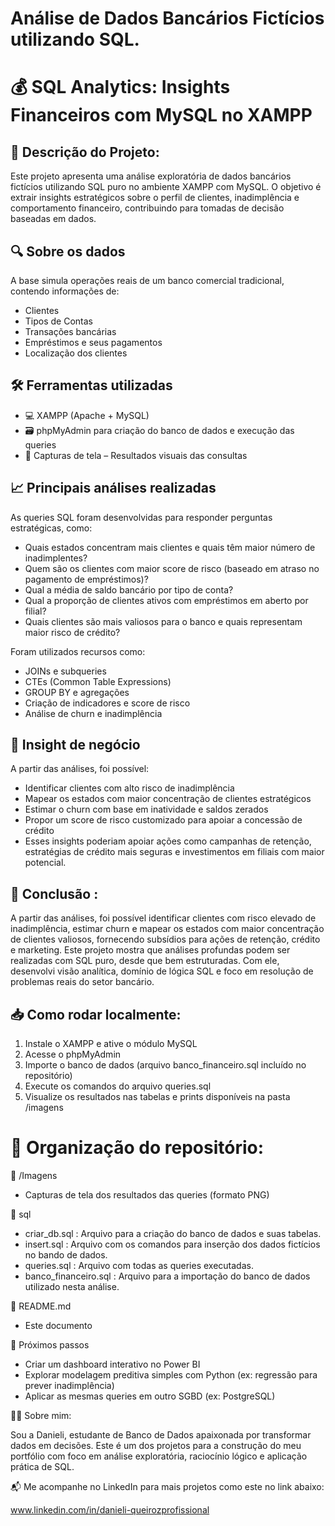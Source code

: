 
# Análise de Dados Bancários Fictícios utilizando SQL.

# 💰 SQL Analytics: Insights Financeiros com MySQL no XAMPP

## 📁 Descrição do Projeto:

  Este projeto apresenta uma análise exploratória de dados bancários fictícios utilizando SQL puro no ambiente XAMPP com MySQL. O objetivo é extrair insights estratégicos sobre o perfil de clientes, inadimplência e comportamento financeiro, contribuindo para tomadas de decisão baseadas em dados.

## 🔍 Sobre os dados
  A base simula operações reais de um banco comercial tradicional, contendo informações de:

- Clientes
- Tipos de Contas
- Transações bancárias
- Empréstimos e seus pagamentos
- Localização dos clientes

## 🛠️ Ferramentas utilizadas

- 💻 XAMPP (Apache + MySQL)
- 🗃️ phpMyAdmin para criação do banco de dados e execução das queries
- 📸 Capturas de tela – Resultados visuais das consultas


## 📈 Principais análises realizadas
  As queries SQL foram desenvolvidas para responder perguntas estratégicas, como:

- Quais estados concentram mais clientes e quais têm maior número de inadimplentes?
- Quem são os clientes com maior score de risco (baseado em atraso no pagamento de empréstimos)?
- Qual a média de saldo bancário por tipo de conta?
- Qual a proporção de clientes ativos com empréstimos em aberto por filial?
- Quais clientes são mais valiosos para o banco e quais representam maior risco de crédito?

Foram utilizados recursos como:

- JOINs e subqueries
- CTEs (Common Table Expressions)
- GROUP BY e agregações
- Criação de indicadores e score de risco
- Análise de churn e inadimplência

## 🧠 Insight de negócio
  A partir das análises, foi possível:
- Identificar clientes com alto risco de inadimplência
- Mapear os estados com maior concentração de clientes estratégicos
- Estimar o churn com base em inatividade e saldos zerados
- Propor um score de risco customizado para apoiar a concessão de crédito
- Esses insights poderiam apoiar ações como campanhas de retenção, estratégias de crédito mais seguras e investimentos em filiais com maior potencial.

## 🧠 Conclusão : 

  A partir das análises, foi possível identificar clientes com risco elevado de inadimplência, estimar churn e mapear os estados com maior concentração de clientes valiosos, fornecendo subsídios para ações de retenção, crédito e marketing.
  Este projeto mostra que análises profundas podem ser realizadas com SQL puro, desde que bem estruturadas. Com ele, desenvolvi visão analítica, domínio de lógica SQL e foco em resolução de problemas reais do setor bancário.

## 📥 Como rodar localmente:

1) Instale o XAMPP e ative o módulo MySQL
2) Acesse o phpMyAdmin
3) Importe o banco de dados (arquivo banco_financeiro.sql incluído no repositório)
4) Execute os comandos do arquivo queries.sql
5) Visualize os resultados nas tabelas e prints disponíveis na pasta /imagens

# 📂 Organização do repositório:

📁 /Imagens
   - Capturas de tela dos resultados das queries (formato PNG)

📄 sql
   - criar_db.sql : Arquivo para a criação do banco de dados e suas tabelas.
   - insert.sql : Arquivo com os comandos para inserção dos dados fictícios no bando de dados.
   - queries.sql : Arquivo com todas as queries executadas.
   - banco_financeiro.sql : Arquivo para a importação do banco de dados utilizado nesta análise. 

📄 README.md
   - Este documento
   
🚀 Próximos passos
- Criar um dashboard interativo no Power BI
- Explorar modelagem preditiva simples com Python (ex: regressão para prever inadimplência)
- Aplicar as mesmas queries em outro SGBD (ex: PostgreSQL)

🙋‍♀️ Sobre mim:

Sou a Danieli, estudante de Banco de Dados apaixonada por transformar dados em decisões. Este é um dos projetos para a construção do meu portfólio com foco em análise exploratória, raciocínio lógico e aplicação prática de SQL.

📬 Me acompanhe no LinkedIn para mais projetos como este no link abaixo:

  www.linkedin.com/in/danieli-queirozprofissional









